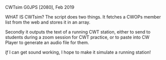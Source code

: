 CWTsim
G0JPS [2080], Feb 2019

WHAT IS CWTsim?
The script does two things. It fetches a CWOPs member list from
the web and stores it in an array.

Secondly it outputs the text of a running CWT station, either
to send to students during a zoom session for CWT practice, or
to paste into CW Player to generate an audio file for them.

*If* I can get sound working, I hope to make it simulate a running station!
